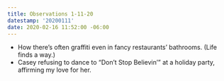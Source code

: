 ```yaml
---
title: Observations 1-11-20
datestamp: '20200111'
date: 2020-02-16 11:52:00 -06:00
---
```


- How there’s often graffiti even in fancy restaurants’ bathrooms. (Life finds a way.)
- Casey refusing to dance to “Don’t Stop Believin’” at a holiday party, affirming my love for her.
